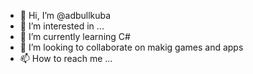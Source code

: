 - 👋 Hi, I’m @adbullkuba
- 👀 I’m interested in ...
- 🌱 I’m currently learning C#
- 💞️ I’m looking to collaborate on makig games and apps
- 📫 How to reach me ...

<!---
adbullkuba/adbullkuba is a ✨ special ✨ repository because its `README.md` (this file) appears on your GitHub profile.
You can click the Preview link to take a look at your changes.
--->
